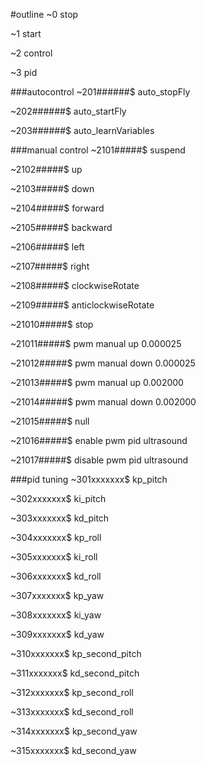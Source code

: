 #outline
~0 stop

~1 start

~2 control

~3 pid

###autocontrol
~201######$ auto_stopFly

~202######$ auto_startFly

~203######$ auto_learnVariables

###manual control
~2101#####$ suspend

~2102#####$ up

~2103#####$ down

~2104#####$ forward

~2105#####$ backward

~2106#####$ left

~2107#####$ right

~2108#####$ clockwiseRotate

~2109#####$ anticlockwiseRotate

~21010#####$ stop

~21011#####$ pwm manual up 0.000025

~21012#####$ pwm manual down 0.000025

~21013#####$ pwm manual up 0.002000

~21014#####$ pwm manual down 0.002000

~21015#####$ null

~21016#####$ enable pwm pid ultrasound

~21017#####$ disable pwm pid ultrasound

###pid tuning
~301xxxxxxx$ kp_pitch

~302xxxxxxx$ ki_pitch

~303xxxxxxx$ kd_pitch

~304xxxxxxx$ kp_roll

~305xxxxxxx$ ki_roll

~306xxxxxxx$ kd_roll

~307xxxxxxx$ kp_yaw

~308xxxxxxx$ ki_yaw

~309xxxxxxx$ kd_yaw

~310xxxxxxx$ kp_second_pitch

~311xxxxxxx$ kd_second_pitch

~312xxxxxxx$ kp_second_roll

~313xxxxxxx$ kd_second_roll

~314xxxxxxx$ kp_second_yaw

~315xxxxxxx$ kd_second_yaw
